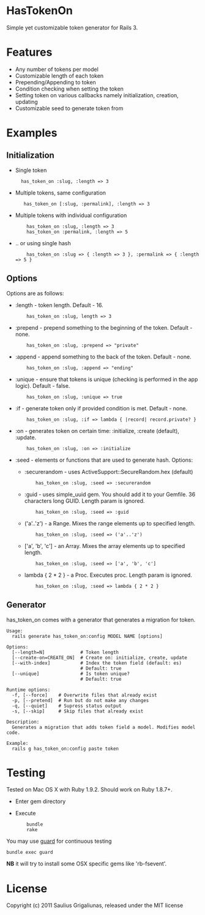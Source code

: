 # HasTokenOn

Simple yet customizable token generator for Rails 3.

# Features

* Any number of tokens per model
* Customizable length of each token
* Prepending/Appending to token
* Condition checking when setting the token
* Setting token on various callbacks namely initialization, creation, updating
* Customizable seed to generate token from

# Examples

## Initialization

* Single token

        has_token_on :slug, :length => 3

* Multiple tokens, same configuration

         has_token_on [:slug, :permalink], :length => 3

* Multiple tokens with individual configuration

          has_token_on :slug, :length => 3
          has_token_on :permalink, :length => 5

* .. or using single hash

          has_token_on :slug => { :length => 3 }, :permalink => { :length => 5 }

## Options

Options are as follows:

* :length - token length. Default - 16.

          has_token_on :slug, length => 3

* :prepend - prepend something to the beginning of the token. Default - none.

          has_token_on :slug, :prepend => "private"

* :append - append something to the back of the token. Default - none.

          has_token_on :slug, :append => "ending"

* :unique - ensure that tokens is unique (checking is performed in the app logic). Default - false.

          has_token_on :slug, :unique => true

* :if - generate token only if provided condition is met. Default - none.

          has_token_on :slug, :if => lambda { |record| record.private? }

* :on - generates token on certain time: :initialize, :create (default), :update.

          has_token_on :slug, :on => :initialize

* :seed - elements or functions that are used to generate hash. Options:
  * :securerandom - uses ActiveSupport::SecureRandom.hex (default)

            has_token_on :slug, :seed => :securerandom

  * :guid - uses simple_uuid gem. You should add it to your Gemfile. 36 characters long GUID. Length param is ignored.

            has_token_on :slug, :seed => :guid

  * ('a'..'z') - a Range. Mixes the range elements up to specified length.

            has_token_on :slug, :seed => ('a'..'z')

  * ['a', 'b', 'c'] - an Array. Mixes the array elements up to specified length.

            has_token_on :slug, :seed => ['a', 'b', 'c']

  * lambda { 2 * 2 } - a Proc. Executes proc. Length param is ignored.

            has_token_on :slug, :seed => lambda { 2 * 2 }

## Generator

has_token_on comes with a generator that generates a migration for token.

    Usage:
      rails generate has_token_on:config MODEL NAME [options]

    Options:
      [--length=N]             # Token length
      [--create-on=CREATE_ON]  # Create on: initialize, create, update
      [--with-index]           # Index the token field (default: es)
                               # Default: true
      [--unique]               # Is token unique?
                               # Default: true

    Runtime options:
      -f, [--force]    # Overwrite files that already exist
      -p, [--pretend]  # Run but do not make any changes
      -q, [--quiet]    # Supress status output
      -s, [--skip]     # Skip files that already exist

    Description:
      Generates a migration that adds token field a model. Modifies model code.

    Example:
      rails g has_token_on:config paste token

# Testing

Tested on Mac OS X with Ruby 1.9.2. Should work on Ruby 1.8.7+.

* Enter gem directory
* Execute

          bundle
          rake

You may use [guard](https://github.com/guard) for continuous testing

    bundle exec guard

**NB** it will try to install some OSX specific gems like 'rb-fsevent'.

# License

Copyright (c) 2011 Saulius Grigaliunas, released under the MIT license
